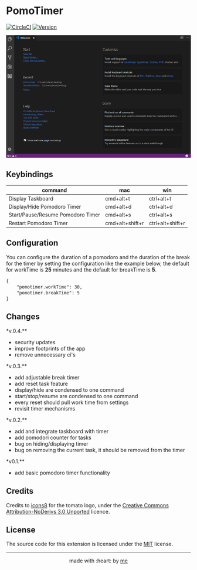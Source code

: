 # PomoTimer

[![CircleCI](https://circleci.com/gh/afractal/PomoTimer.svg?style=svg)](https://circleci.com/gh/afractal/PomoTimer)
[![Version](https://vsmarketplacebadge.apphb.com/version/afractal.pomotimer.svg)](https://marketplace.visualstudio.com/items?itemName=afractal.pomotimer)

![demo](https://raw.githubusercontent.com/afractal/PomoTimer/master/assets/example.gif)

## Keybindings

| command                           | mac             | win              |
| --------------------------------- | --------------- | ---------------- |
| Display Taskboard                 | cmd+alt+t       | ctrl+alt+t       |
| Display/Hide Pomodoro Timer       | cmd+alt+d       | ctrl+alt+d       |
| Start/Pause/Resume Pomodoro Timer | cmd+alt+s       | ctrl+alt+s       |
| Restart Pomodoro Timer            | cmd+alt+shift+r | ctrl+alt+shift+r |

## Configuration

You can configure the duration of a pomodoro and the duration of the break for the timer by setting the configuration like the example below, the default for workTime is **25** minutes and the default for breakTime is **5**.

```
{
    "pomotimer.workTime": 30,
    "pomotimer.breakTime": 5
}
```

## Changes

\*v.0.4.\*\*

- security updates
- improve footprints of the app
- remove unnecessary ci's

\*v.0.3.\*\*

- add adjustable break timer
- add reset task feature
- display/hide are condensed to one command
- start/stop/resume are condensed to one command
- every reset should pull work time from settings
- revisit timer mechanisms

\*v.0.2.\*\*

- add and integrate taskboard with timer
- add pomodori counter for tasks
- bug on hiding/displaying timer
- bug on removing the current task, it should be removed from the timer

\*v0.1.\*\*

- add basic pomodoro timer functionality

## Credits

Credits to [icons8](https://icons8.com/) for the tomato logo, under the [Creative Commons Attribution-NoDerivs 3.0 Unported](https://icons8.com/license/) licence.

## License

The source code for this extension is licensed under the [MIT](./LICENSE.md) license.

---

<p align="center">
    made with :heart: by <a href="https://github.com/afractal">me</a>
</p>
